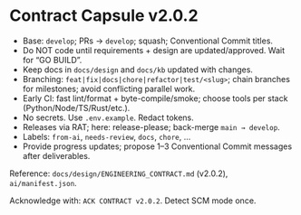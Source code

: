 # Contract Capsule v2.0.2

- Base: `develop`; PRs → `develop`; squash; Conventional Commit titles.
- Do NOT code until requirements + design are updated/approved. Wait for “GO BUILD”.
- Keep docs in `docs/design` and `docs/kb` updated with changes.
- Branching: `feat|fix|docs|chore|refactor|test/<slug>`; chain branches for milestones; avoid conflicting parallel work.
- Early CI: fast lint/format + byte-compile/smoke; choose tools per stack (Python/Node/TS/Rust/etc.).
- No secrets. Use `.env.example`. Redact tokens.
- Releases via RAT; here: release-please; back-merge `main → develop`.
- Labels: `from-ai`, `needs-review`, `docs`, `chore`, …
- Provide progress updates; propose 1–3 Conventional Commit messages after deliverables.

Reference: `docs/design/ENGINEERING_CONTRACT.md` (v2.0.2), `ai/manifest.json`.

Acknowledge with: `ACK CONTRACT v2.0.2`. Detect SCM mode once.
